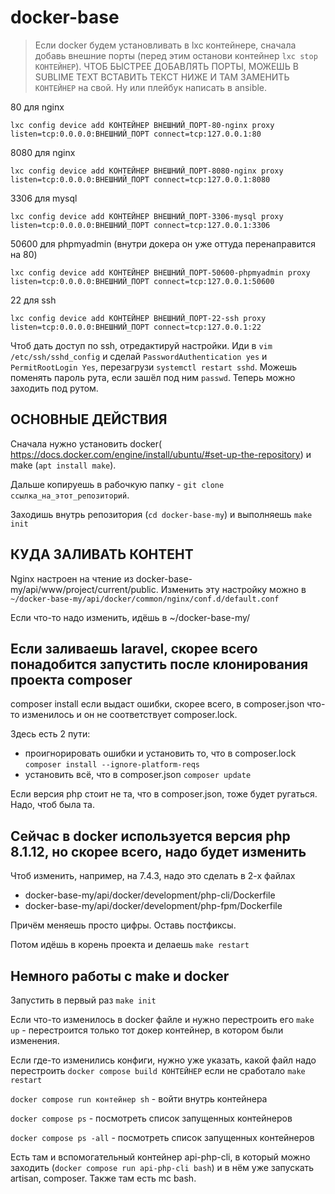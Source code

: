 # docker-base
> Если docker будем установливать в lxc контейнере, сначала добавь внешние порты (перед этим останови контейнер ```lxc stop КОНТЕЙНЕР```). ЧТОБ БЫСТРЕЕ ДОБАВЛЯТЬ ПОРТЫ, МОЖЕШЬ В SUBLIME TEXT ВСТАВИТЬ ТЕКСТ НИЖЕ И ТАМ ЗАМЕНИТЬ `КОНТЕЙНЕР` на свой. Ну или плейбук написать в ansible.

80 для nginx

```lxc config device add КОНТЕЙНЕР ВНЕШНИЙ_ПОРТ-80-nginx proxy listen=tcp:0.0.0.0:ВНЕШНИЙ_ПОРТ connect=tcp:127.0.0.1:80```


8080 для nginx

```lxc config device add КОНТЕЙНЕР ВНЕШНИЙ_ПОРТ-8080-nginx proxy listen=tcp:0.0.0.0:ВНЕШНИЙ_ПОРТ connect=tcp:127.0.0.1:8080```


3306 для mysql

```lxc config device add КОНТЕЙНЕР ВНЕШНИЙ_ПОРТ-3306-mysql proxy listen=tcp:0.0.0.0:ВНЕШНИЙ_ПОРТ connect=tcp:127.0.0.1:3306```


50600 для phpmyadmin (внутри докера он уже оттуда перенаправится на 80)

```lxc config device add КОНТЕЙНЕР ВНЕШНИЙ_ПОРТ-50600-phpmyadmin proxy listen=tcp:0.0.0.0:ВНЕШНИЙ_ПОРТ connect=tcp:127.0.0.1:50600```


22 для ssh

```lxc config device add КОНТЕЙНЕР ВНЕШНИЙ_ПОРТ-22-ssh proxy listen=tcp:0.0.0.0:ВНЕШНИЙ_ПОРТ connect=tcp:127.0.0.1:22```

Чтоб дать доступ по ssh, отредактируй настройки. Иди в ```vim /etc/ssh/sshd_config``` и сделай ```PasswordAuthentication yes``` и ```PermitRootLogin Yes```, перезагрузи ```systemctl restart sshd```.
Можешь поменять пароль рута, если зашёл под ним ```passwd```. Теперь можно заходить под рутом.



## ОСНОВНЫЕ ДЕЙСТВИЯ

Сначала нужно установить docker( https://docs.docker.com/engine/install/ubuntu/#set-up-the-repository) и make (```apt install make```).

Дальше копируешь в рабочкую папку - ```git clone ссылка_на_этот_репозиторий```.

Заходишь внутрь репозитория (```cd docker-base-my```) и выполняешь ```make init```
## КУДА ЗАЛИВАТЬ КОНТЕНТ

Nginx настроен на чтение из docker-base-my/api/www/project/current/public. Изменить эту настройку можно в ```~/docker-base-my/api/docker/common/nginx/conf.d/default.conf```

Если что-то надо изменить, идёшь в ~/docker-base-my/

## Если заливаешь laravel, скорее всего понадобится запустить после клонирования проекта composer

composer install 
если выдаст ошибки, скорее всего, в composer.json что-то изменилось и он не соответствует composer.lock.

Здесь есть 2 пути:

  - проигнорировать ошибки и установить то, что в composer.lock ```composer install --ignore-platform-reqs```
  - установить всё, что в composer.json ```composer update```

Если версия php стоит не та, что в composer.json, тоже будет ругаться. Надо, чтоб была та.

## Сейчас в docker используется версия php 8.1.12, но скорее всего, надо будет изменить

Чтоб изменить, например, на 7.4.3, надо это сделать в 2-х файлах

  - docker-base-my/api/docker/development/php-cli/Dockerfile
  - docker-base-my/api/docker/development/php-fpm/Dockerfile

Причём меняешь просто цифры. Оставь постфиксы.

Потом идёшь в корень проекта и делаешь ```make restart```

## Немного работы с make и docker
Запустить в первый раз ```make init```

Если что-то изменилось в docker файле и нужно перестроить его ```make up``` - перестроится только тот докер контейнер, в котором были изменения.

Если где-то изменились конфиги, нужно уже указать, какой файл надо перестроить ```docker compose build КОНТЕЙНЕР``` если не сработало ```make restart```

```docker compose run контейнер sh``` - войти внутрь контейнера

```docker compose ps``` - посмотреть список запущенных контейнеров

```docker compose ps -all``` - посмотреть список запущенных контейнеров

Есть там и вспомогательный контейнер api-php-cli, в который можно заходить (```docker compose run api-php-cli bash```) и в нём уже запускать artisan, composer. Также там есть mc bash.
